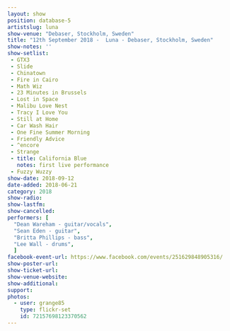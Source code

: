 ```yaml
---
layout: show
position: database-5
artistslug: luna
show-venue: "Debaser, Stockholm, Sweden"
title: "12th September 2018 -  Luna - Debaser, Stockholm, Sweden"
show-notes: ''
show-setlist:
 - GTX3
 - Slide
 - Chinatown
 - Fire in Cairo
 - Math Wiz
 - 23 Minutes in Brussels
 - Lost in Space
 - Malibu Love Nest
 - Tracy I Love You
 - Still at Home
 - Car Wash Hair
 - One Fine Summer Morning
 - Friendly Advice
 - ^encore
 - Strange
 - title: California Blue
   notes: first live performance
 - Fuzzy Wuzzy
show-date: 2018-09-12
date-added: 2018-06-21
category: 2018
show-radio:
show-lastfm:
show-cancelled:
performers: [
  "Dean Wareham - guitar/vocals",
  "Sean Eden - guitar",
  "Britta Phillips - bass",
  "Lee Wall - drums",
  ]
facebook-event-url: https://www.facebook.com/events/251629848905316/
show-poster-url:
show-ticket-url:
show-venue-website:
show-additional:
support:
photos:
  - user: grange85
    type: flickr-set
    id: 72157698123370562
---
```


